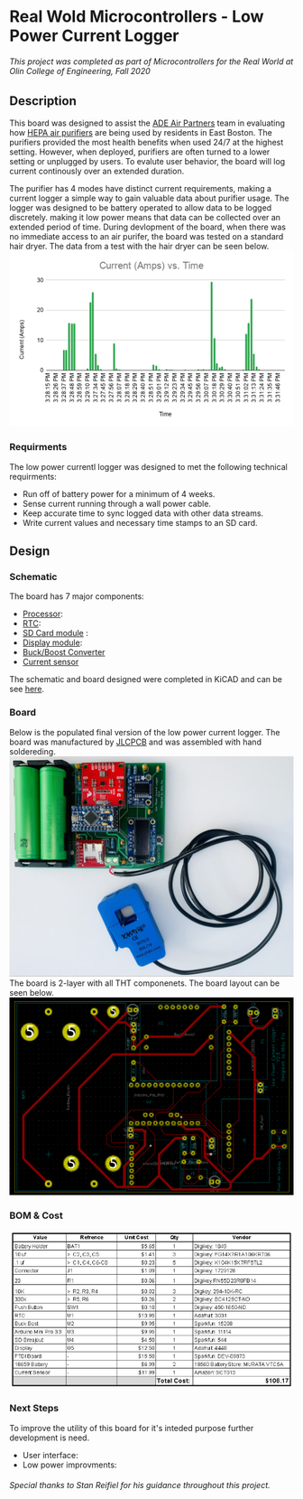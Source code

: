 # Real Wold Microcontrollers - Low Power Current Logger
###### This project was completed as part of Microcontrollers for the Real World at Olin College of Engineering, Fall 2020
## Description
This board was designed to assist the [ADE Air Partners](https://www.airpartners.org/) team in evaluating how [HEPA air purifiers](https://austinair.com/shop/healthmate/) are being used by residents in East Boston. The purifiers provided the most health benefits when used 24/7 at the highest setting.  However, when deployed, purifiers are often turned to a lower setting or unplugged by users. To evalute user behavior, the board will log current continously over an extended duration.

The purifier has 4 modes have distinct current requirements, making a current logger a simple way to gain valuable data about purifier usage.  The logger was designed to be battery operated to allow data to be logged discretely.  making it low power means that data can be collected over an extended period of time. During devlopment of the board, when there was no immediate access to an air purifer, the board was tested on a standard hair dryer. The data from a test with the hair dryer can be seen below.  
![Plot](https://github.com/amfry/real_world_microcontrollers/blob/main/images/Current%20(Amps)%20vs.%20Time.png)  
### Requirments
The low power currentl logger was designed to met the following technical requirments:
- Run off of battery power for a minimum of 4 weeks.
- Sense current running through a wall power cable.
- Keep accurate time to sync logged data with other data streams.
- Write current values and necessary time stamps to an SD card.
## Design
### Schematic
The board has 7 major components:
- [Processor](https://www.sparkfun.com/products/11114):
- [RTC](https://www.adafruit.com/product/3013):
- [SD Card module](https://www.sparkfun.com/products/544) :
- [Display module](https://www.adafruit.com/product/4440#technical-details):
- [Buck/Boost Converter](https://www.sparkfun.com/products/15208)
- [Current sensor](https://learn.openenergymonitor.org/electricity-monitoring/ct-sensors/yhdc-sct-013-000-ct-sensor-report)

The schematic and board designed were completed in KiCAD and can be see [here](https://github.com/amfry/real_world_microcontrollers/blob/main/hardware/low_current_data_logger.zip).  
### Board
Below is the populated final version of the low power current logger. The board was manufactured by [JLCPCB](https://jlcpcb.com/) and was assembled with hand soldereding. 
![PCB](https://github.com/amfry/real_world_microcontrollers/blob/main/images/board_rotated.jpg)  
The board is 2-layer with all THT componenets. The board layout can be seen below.  
![PCB](https://github.com/amfry/real_world_microcontrollers/blob/main/images/layout.PNG)

### BOM & Cost
![BOM](https://github.com/amfry/real_world_microcontrollers/blob/main/images/BOM.JPG)
### Next Steps
To improve the utility of this board for it's inteded purpose further development is need.
- User interface: 
- Low power improvments:
###### Special thanks to Stan Reifiel for his guidance throughout this project.
